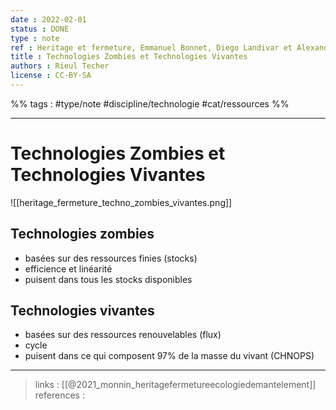 ```yaml
---
date : 2022-02-01
status : DONE
type : note
ref : Heritage et fermeture, Emmanuel Bonnet, Diego Landivar et Alexandre Monnin, 2021
title : Technologies Zombies et Technologies Vivantes
authors : Rieul Techer
license : CC-BY-SA
---
```


%% tags : #type/note #discipline/technologie #cat/ressources %% 

---

Technologies Zombies et Technologies Vivantes
===
![[heritage_fermeture_techno_zombies_vivantes.png]]

## Technologies zombies
- basées sur des ressources finies (stocks)
- efficience et linéarité
- puisent dans tous les stocks disponibles
## Technologies vivantes
- basées sur des ressources renouvelables (flux)
- cycle
- puisent dans ce qui composent 97% de la masse du vivant (CHNOPS)


---
> links :  [[@2021_monnin_heritagefermetureecologiedemantelement]]
> references : 